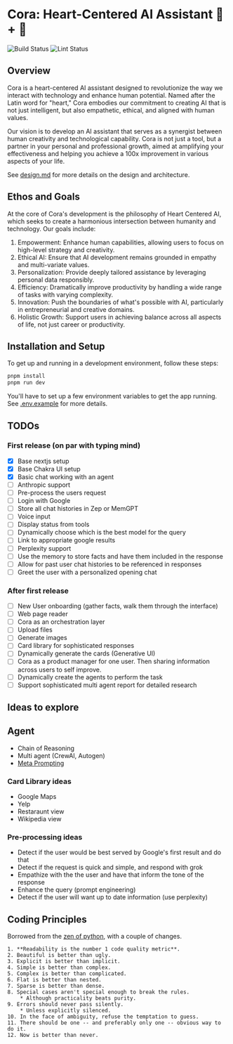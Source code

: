 # Cora: Heart-Centered AI Assistant 🤖 + 💙

![Build Status](https://github.com/TechNickAI/cora-nextjs/actions/workflows/build.yml/badge.svg)
![Lint Status](https://github.com/TechNickAI/cora-nextjs/actions/workflows/linter.yml/badge.svg)

## Overview

Cora is a heart-centered AI assistant designed to revolutionize the way we interact with technology and enhance human potential. Named after the Latin word for "heart," Cora embodies our commitment to creating AI that is not just intelligent, but also empathetic, ethical, and aligned with human values.

Our vision is to develop an AI assistant that serves as a synergist between human creativity and technological capability. Cora is not just a tool, but a partner in your personal and professional growth, aimed at amplifying your effectiveness and helping you achieve a 100x improvement in various aspects of your life.

See [design.md](docs/design.md) for more details on the design and architecture.

## Ethos and Goals

At the core of Cora's development is the philosophy of Heart Centered AI, which seeks to create a harmonious intersection between humanity and technology. Our goals include:

1. Empowerment: Enhance human capabilities, allowing users to focus on high-level strategy and creativity.
2. Ethical AI: Ensure that AI development remains grounded in empathy and multi-variate values.
3. Personalization: Provide deeply tailored assistance by leveraging personal data responsibly.
4. Efficiency: Dramatically improve productivity by handling a wide range of tasks with varying complexity.
5. Innovation: Push the boundaries of what's possible with AI, particularly in entrepreneurial and creative domains.
6. Holistic Growth: Support users in achieving balance across all aspects of life, not just career or productivity.

## Installation and Setup

To get up and running in a development environment, follow these steps:

```bash
pnpm install
pnpm run dev
```

You'll have to set up a few environment variables to get the app running. See [.env.example](.env.example) for more details.

## TODOs

### First release (on par with typing mind)

-   [x] Base nextjs setup
-   [x] Base Chakra UI setup
-   [x] Basic chat working with an agent
-   [ ] Anthropic support
-   [ ] Pre-process the users request
-   [ ] Login with Google
-   [ ] Store all chat histories in Zep or MemGPT
-   [ ] Voice input
-   [ ] Display status from tools
-   [ ] Dynamically choose which is the best model for the query
-   [ ] Link to appropriate google results
-   [ ] Perplexity support
-   [ ] Use the memory to store facts and have them included in the response
-   [ ] Allow for past user chat histories to be referenced in responses
-   [ ] Greet the user with a personalized opening chat

### After first release

-   [ ] New User onboarding (gather facts, walk them through the interface)
-   [ ] Web page reader
-   [ ] Cora as an orchestration layer
-   [ ] Upload files
-   [ ] Generate images
-   [ ] Card library for sophisticated responses
-   [ ] Dynamically generate the cards (Generative UI)
-   [ ] Cora as a product manager for one user. Then sharing information across users to self improve.
-   [ ] Dynamically create the agents to perform the task
-   [ ] Support sophisticated multi agent report for detailed research

## Ideas to explore

## Agent

-   Chain of Reasoning
-   Multi agent (CrewAI, Autogen)
-   [Meta Prompting](https://arxiv.black/pdf/2401.12954)

### Card Library ideas

-   Google Maps
-   Yelp
-   Restaraunt view
-   Wikipedia view

### Pre-processing ideas

-   Detect if the user would be best served by Google's first result and do that
-   Detect if the request is quick and simple, and respond with grok
-   Empathize with the the user and have that inform the tone of the response
-   Enhance the query (prompt engineering)
-   Detect if the user will want up to date information (use perplexity)

## Coding Principles

Borrowed from the [zen of python](http://c2.com/cgi/wiki?PythonPhilosophy), with a couple of changes.

```text
1. **Readability is the number 1 code quality metric**.
2. Beautiful is better than ugly.
3. Explicit is better than implicit.
4. Simple is better than complex.
5. Complex is better than complicated.
6. Flat is better than nested.
7. Sparse is better than dense.
8. Special cases aren't special enough to break the rules.
    * Although practicality beats purity.
9. Errors should never pass silently.
    * Unless explicitly silenced.
10. In the face of ambiguity, refuse the temptation to guess.
11. There should be one -- and preferably only one -- obvious way to do it.
12. Now is better than never.
```
